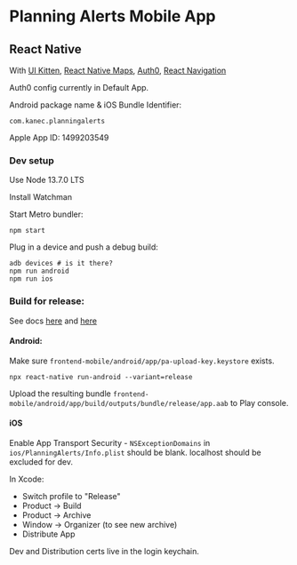 # Planning Alerts Mobile App

## React Native

With [UI Kitten](https://akveo.github.io/react-native-ui-kitten/docs/guides/getting-started#new-apps), 
[React Native Maps](https://github.com/react-native-community/react-native-maps/blob/master/docs/installation.md),
[Auth0](https://auth0.com/docs/quickstart/native/react-native/00-login?download=true),
[React Navigation](https://reactnavigation.org/docs/en/navigating.html)

Auth0 config currently in Default App.

Android package name & iOS Bundle Identifier:
```
com.kanec.planningalerts
```

Apple App ID: 1499203549

### Dev setup

Use Node 13.7.0 LTS

Install Watchman

Start Metro bundler:
```
npm start
```

Plug in a device and push a debug build: 

```
adb devices # is it there?
npm run android
npm run ios
```

### Build for release:

See docs [here](https://facebook.github.io/react-native/docs/running-on-device#building-your-app-for-production) 
and [here](https://facebook.github.io/react-native/docs/signed-apk-android)

#### Android:
Make sure `frontend-mobile/android/app/pa-upload-key.keystore` exists. 

```
npx react-native run-android --variant=release
```

Upload the resulting bundle `frontend-mobile/android/app/build/outputs/bundle/release/app.aab` to Play console.

#### iOS
Enable App Transport Security  - `NSExceptionDomains` in `ios/PlanningAlerts/Info.plist` should be blank. localhost should be excluded for dev.

In Xcode:
 - Switch profile to "Release"
 - Product -> Build
 - Product -> Archive
 - Window -> Organizer (to see new archive)
 - Distribute App
 
Dev and Distribution certs live in the login keychain.

